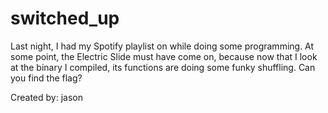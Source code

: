 # switched_up
Last night, I had my Spotify playlist on while doing some programming. At some
point, the Electric Slide must have come on, because now that I look at the
binary I compiled, its functions are doing some funky shuffling. Can you find
the flag?

Created by: jason
